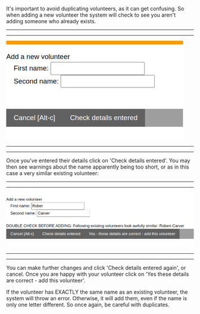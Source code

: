 It's important to avoid duplicating volunteers, as it can get confusing. So when adding a new volunteer the system will check to see you aren't adding someone who already exists.

***
***
![add_volunteer1.png](/static/add_volunteer1.png)
***
***

Once you've entered their details click on 'Check details entered'. You may then see warnings about the name apparently being too short, or as in this case a very similar existing volunteer: 

***
***
![add_volunteer2.png](/static/add_volunteer2.png)
***
***

You can make further changes and click 'Check details entered again', or cancel. Once you are happy with your volunteer click on 'Yes these details are correct - add this volunteer'. 

If the volunteer has EXACTLY the same name as an existing volunteer, the system will throw an error. Otherwise, it will add them, even if the name is only one letter different. So once again, be careful with duplicates.
